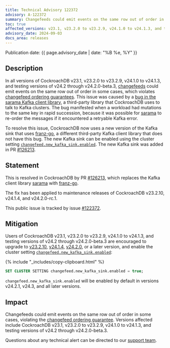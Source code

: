 ```yaml
---
title: Technical Advisory 122372
advisory: A-122372
summary: Changefeeds could emit events on the same row out of order in some cases.
toc: true
affected_versions: v23.1, v23.2.0 to v23.2.9, v24.1.0 to v24.1.3, and testing versions of v24.2 through v24.2.0-beta.3
advisory_date: 2024-09-03
docs_area: releases
---
```


Publication date: {{ page.advisory_date | date: "%B %e, %Y" }}

## Description

In all versions of CockroachDB v23.1, v23.2.0 to v23.2.9, v24.1.0 to v24.1.3, and testing versions of v24.2 through v24.2.0-beta.3, [changefeeds](/docs/v24.2/change-data-capture-overview) could emit events on the same row out of order in some cases, which violates [changefeed ordering guarantees](/docs/v24.2/changefeed-messages#per-key-ordering). This issue was caused by a [bug in the sarama Kafka client library](https://github.com/IBM/sarama/issues/2619), a third-party library that CockroachDB uses to talk to Kafka clusters. The bug manifested when a workload had mutations to the same key in rapid succession, because it was possible for [sarama](https://github.com/IBM/sarama) to re-order the messages if it encountered a retryable Kafka error.

To resolve this issue, CockroachDB now uses a new version of the Kafka sink that uses [franz-go](https://github.com/twmb/franz-go), a different third-party Kafka client library that does not have this bug. The new Kafka sink can be enabled using the cluster setting [`changefeed.new_kafka_sink.enabled`](/docs/v24.2/show-cluster-setting). The new Kafka sink was added in PR [#126213](https://github.com/cockroachdb/cockroach/pull/126213).

## Statement

This is resolved in CockroachDB by PR [#126213](https://github.com/cockroachdb/cockroach/pull/126213), which replaces the Kafka client library [sarama](https://github.com/IBM/sarama) with [franz-go](https://github.com/twmb/franz-go).

The fix has been applied to maintenance releases of CockroachDB v23.2.10, v24.1.4, and v24.2.0-rc.1.

This public issue is tracked by issue [#122372](https://github.com/cockroachdb/cockroach/issues/122372).

## Mitigation

Users of CockroachDB v23.1, v23.2.0 to v23.2.9, v24.1.0 to v24.1.3, and testing versions of v24.2 through v24.2.0-beta.3 are encouraged to upgrade to [v23.2.10](/docs/releases/v23.2#v23-2-10), [v24.1.4](/docs/releases/v24.1#v24-1-4), [v24.2.0](/docs/releases/v24.2#v24-2-0), or a later version, and enable the cluster setting [`changefeed.new_kafka_sink.enabled`](/docs/v24.2/show-cluster-setting):

{% include "_includes/copy-clipboard.html" %}
~~~ sql
SET CLUSTER SETTING changefeed.new_kafka_sink.enabled = true;
~~~

`changefeed.new_kafka_sink.enabled` will be enabled by default in versions v24.2.1, v24.3, and all later versions.

## Impact

Changefeeds could emit events on the same row out of order in some cases, violating the [changefeed ordering guarantee](/docs/v24.2/changefeed-messages#per-key-ordering). Versions affected include CockroachDB v23.1, v23.2.0 to v23.2.9, v24.1.0 to v24.1.3, and testing versions of v24.2 through v24.2.0-beta.3.

Questions about any technical alert can be directed to our [support team](https://support.cockroachlabs.com/).
